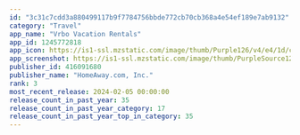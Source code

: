 ```yaml
---
id: "3c31c7cdd3a880499117b9f7784756bbde772cb70cb368a4e54ef189e7ab9132"
category: "Travel"
app_name: "Vrbo Vacation Rentals"
app_id: 1245772818
app_icon: https://is1-ssl.mzstatic.com/image/thumb/Purple126/v4/e4/1d/cd/e41dcdd0-5beb-6617-c520-aabed180ed68/AppIcon-0-1x_U007emarketing-0-7-0-85-220-0.png/1024x1024bb.png
app_screenshot: https://is1-ssl.mzstatic.com/image/thumb/PurpleSource126/v4/3b/4a/24/3b4a243a-9753-4742-a0fa-36d526acd421/6622c08d-7ff3-4cd6-9f88-df1c0a48ceef_01_iOS_6.5_en-US_Splash-Screen-1.jpg/1242x2688bb.png
publisher_id: 416091680
publisher_name: "HomeAway.com, Inc."
rank: 3
most_recent_release: 2024-02-05 00:00:00
release_count_in_past_year: 35
release_count_in_past_year_category: 17
release_count_in_past_year_top_in_category: 35
---
```


